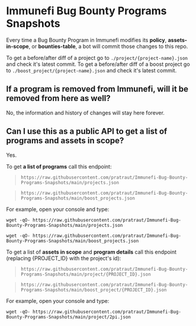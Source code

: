 # Immunefi Bug Bounty Programs Snapshots
Every time a Bug Bounty Program in Immunefi modifies its **policy**, **assets-in-scope**, or **bounties-table**, a bot will commit those changes to this repo.

To get a before/after diff of a project go to `./project/{project-name}.json` and check it's latest commit.
To get a before/after diff of a boost project go to `./boost_project/{project-name}.json` and check it's latest commit.

## If a program is removed from Immunefi, will it be removed from here as well?
No, the information and history of changes will stay here forever.

## Can I use this as a public API to get a list of programs and assets in scope?
Yes.

To get **a list of programs** call this endpoint:

> `https://raw.githubusercontent.com/pratraut/Immunefi-Bug-Bounty-Programs-Snapshots/main/projects.json`

> `https://raw.githubusercontent.com/pratraut/Immunefi-Bug-Bounty-Programs-Snapshots/main/boost_projects.json`

For example, open your console and type:
```
wget -qO- https://raw.githubusercontent.com/pratraut/Immunefi-Bug-Bounty-Programs-Snapshots/main/projects.json

wget -qO- https://raw.githubusercontent.com/pratraut/Immunefi-Bug-Bounty-Programs-Snapshots/main/boost_projects.json
```

To get a list of **assets in scope** and **program details** call this endpoint (replacing {PROJECT_ID} with the project's id):

> `https://raw.githubusercontent.com/pratraut/Immunefi-Bug-Bounty-Programs-Snapshots/main/project/{PROJECT_ID}.json`

> `https://raw.githubusercontent.com/pratraut/Immunefi-Bug-Bounty-Programs-Snapshots/main/boost_project/{PROJECT_ID}.json`

For example, open your console and type:
```
wget -qO- https://raw.githubusercontent.com/pratraut/Immunefi-Bug-Bounty-Programs-Snapshots/main/project/2pi.json
```
